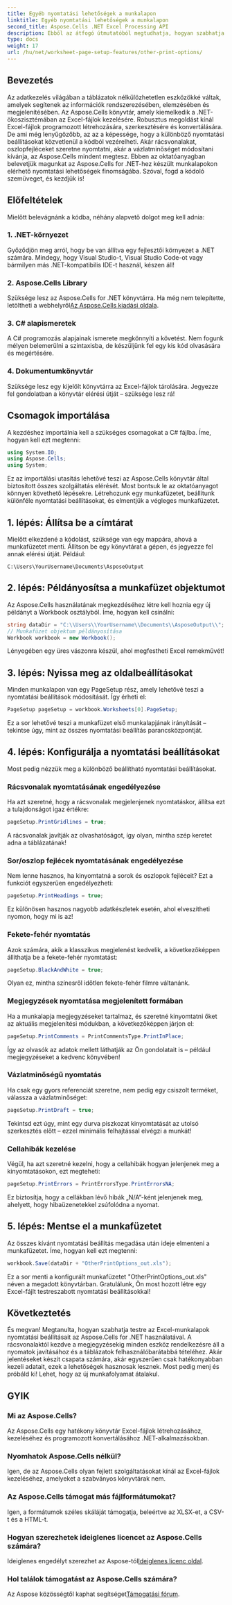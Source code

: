 ```yaml
---
title: Egyéb nyomtatási lehetőségek a munkalapon
linktitle: Egyéb nyomtatási lehetőségek a munkalapon
second_title: Aspose.Cells .NET Excel Processing API
description: Ebből az átfogó útmutatóból megtudhatja, hogyan szabhatja testre az Excel-munkalapok nyomtatási beállításait az Aspose.Cells for .NET használatával.
type: docs
weight: 17
url: /hu/net/worksheet-page-setup-features/other-print-options/
---
```

## Bevezetés
Az adatkezelés világában a táblázatok nélkülözhetetlen eszközökké váltak, amelyek segítenek az információk rendszerezésében, elemzésében és megjelenítésében. Az Aspose.Cells könyvtár, amely kiemelkedik a .NET-ökoszisztémában az Excel-fájlok kezelésére. Robusztus megoldást kínál Excel-fájlok programozott létrehozására, szerkesztésére és konvertálására. De ami még lenyűgözőbb, az az a képessége, hogy a különböző nyomtatási beállításokat közvetlenül a kódból vezérelheti. Akár rácsvonalakat, oszlopfejléceket szeretne nyomtatni, akár a vázlatminőséget módosítani kívánja, az Aspose.Cells mindent megtesz. Ebben az oktatóanyagban belevetjük magunkat az Aspose.Cells for .NET-hez készült munkalapokon elérhető nyomtatási lehetőségek finomságába. Szóval, fogd a kódoló szemüveget, és kezdjük is!
## Előfeltételek
Mielőtt belevágnánk a kódba, néhány alapvető dolgot meg kell adnia:
### 1. .NET-környezet
Győződjön meg arról, hogy be van állítva egy fejlesztői környezet a .NET számára. Mindegy, hogy Visual Studio-t, Visual Studio Code-ot vagy bármilyen más .NET-kompatibilis IDE-t használ, készen áll!
### 2. Aspose.Cells Library
 Szüksége lesz az Aspose.Cells for .NET könyvtárra. Ha még nem telepítette, letöltheti a webhelyről[Az Aspose.Cells kiadási oldala](https://releases.aspose.com/cells/net/).
### 3. C# alapismeretek
A C# programozás alapjainak ismerete megkönnyíti a követést. Nem fogunk mélyen belemerülni a szintaxisba, de készüljünk fel egy kis kód olvasására és megértésére.
### 4. Dokumentumkönyvtár
Szüksége lesz egy kijelölt könyvtárra az Excel-fájlok tárolására. Jegyezze fel gondolatban a könyvtár elérési útját – szüksége lesz rá!
## Csomagok importálása
A kezdéshez importálnia kell a szükséges csomagokat a C# fájlba. Íme, hogyan kell ezt megtenni:
```csharp
using System.IO;
using Aspose.Cells;
using System;
```
Ez az importálási utasítás lehetővé teszi az Aspose.Cells könyvtár által biztosított összes szolgáltatás elérését.
Most bontsuk le az oktatóanyagot könnyen követhető lépésekre. Létrehozunk egy munkafüzetet, beállítunk különféle nyomtatási beállításokat, és elmentjük a végleges munkafüzetet.
## 1. lépés: Állítsa be a címtárat
Mielőtt elkezdené a kódolást, szüksége van egy mappára, ahová a munkafüzetet menti. Állítson be egy könyvtárat a gépen, és jegyezze fel annak elérési útját. Például:
```plaintext
C:\Users\YourUsername\Documents\AsposeOutput
```
## 2. lépés: Példányosítsa a munkafüzet objektumot
Az Aspose.Cells használatának megkezdéséhez létre kell hoznia egy új példányt a Workbook osztályból. Íme, hogyan kell csinálni:
```csharp
string dataDir = "C:\\Users\\YourUsername\\Documents\\AsposeOutput\\";
// Munkafüzet objektum példányosítása
Workbook workbook = new Workbook();
```
Lényegében egy üres vászonra készül, ahol megfestheti Excel remekművét!
## 3. lépés: Nyissa meg az oldalbeállításokat
Minden munkalapon van egy PageSetup rész, amely lehetővé teszi a nyomtatási beállítások módosítását. Így érheti el:
```csharp
PageSetup pageSetup = workbook.Worksheets[0].PageSetup;
```
Ez a sor lehetővé teszi a munkafüzet első munkalapjának irányítását – tekintse úgy, mint az összes nyomtatási beállítás parancsközpontját.
## 4. lépés: Konfigurálja a nyomtatási beállításokat
Most pedig nézzük meg a különböző beállítható nyomtatási beállításokat.
### Rácsvonalak nyomtatásának engedélyezése
Ha azt szeretné, hogy a rácsvonalak megjelenjenek nyomtatáskor, állítsa ezt a tulajdonságot igaz értékre:
```csharp
pageSetup.PrintGridlines = true;
```
A rácsvonalak javítják az olvashatóságot, így olyan, mintha szép keretet adna a táblázatának!
### Sor/oszlop fejlécek nyomtatásának engedélyezése
Nem lenne hasznos, ha kinyomtatná a sorok és oszlopok fejléceit? Ezt a funkciót egyszerűen engedélyezheti:
```csharp
pageSetup.PrintHeadings = true;
```
Ez különösen hasznos nagyobb adatkészletek esetén, ahol elveszítheti nyomon, hogy mi is az!
### Fekete-fehér nyomtatás
Azok számára, akik a klasszikus megjelenést kedvelik, a következőképpen állíthatja be a fekete-fehér nyomtatást:
```csharp
pageSetup.BlackAndWhite = true;
```
Olyan ez, mintha színesről időtlen fekete-fehér filmre váltanánk.
### Megjegyzések nyomtatása megjelenített formában
Ha a munkalapja megjegyzéseket tartalmaz, és szeretné kinyomtatni őket az aktuális megjelenítési módukban, a következőképpen járjon el:
```csharp
pageSetup.PrintComments = PrintCommentsType.PrintInPlace;
```
Így az olvasók az adatok mellett láthatják az Ön gondolatait is – például megjegyzéseket a kedvenc könyvében!
### Vázlatminőségű nyomtatás
Ha csak egy gyors referenciát szeretne, nem pedig egy csiszolt terméket, válassza a vázlatminőséget:
```csharp
pageSetup.PrintDraft = true;
```
Tekintsd ezt úgy, mint egy durva piszkozat kinyomtatását az utolsó szerkesztés előtt – ezzel minimális felhajtással elvégzi a munkát!
### Cellahibák kezelése
Végül, ha azt szeretné kezelni, hogy a cellahibák hogyan jelenjenek meg a kinyomtatásokon, ezt megteheti:
```csharp
pageSetup.PrintErrors = PrintErrorsType.PrintErrorsNA;
```
Ez biztosítja, hogy a cellákban lévő hibák „N/A”-ként jelenjenek meg, ahelyett, hogy hibaüzenetekkel zsúfolódna a nyomat.
## 5. lépés: Mentse el a munkafüzetet
Az összes kívánt nyomtatási beállítás megadása után ideje elmenteni a munkafüzetet. Íme, hogyan kell ezt megtenni:
```csharp
workbook.Save(dataDir + "OtherPrintOptions_out.xls");
```
Ez a sor menti a konfigurált munkafüzetet "OtherPrintOptions_out.xls" néven a megadott könyvtárban. Gratulálunk, Ön most hozott létre egy Excel-fájlt testreszabott nyomtatási beállításokkal!
## Következtetés
És megvan! Megtanulta, hogyan szabhatja testre az Excel-munkalapok nyomtatási beállításait az Aspose.Cells for .NET használatával. A rácsvonalaktól kezdve a megjegyzésekig minden eszköz rendelkezésre áll a nyomatok javításához és a táblázatok felhasználóbarátabbá tételéhez. Akár jelentéseket készít csapata számára, akár egyszerűen csak hatékonyabban kezeli adatait, ezek a lehetőségek hasznosak lesznek. Most pedig menj és próbáld ki! Lehet, hogy az új munkafolyamat átalakul.
## GYIK
### Mi az Aspose.Cells?  
Az Aspose.Cells egy hatékony könyvtár Excel-fájlok létrehozásához, kezeléséhez és programozott konvertálásához .NET-alkalmazásokban.
### Nyomhatok Aspose.Cells nélkül?  
Igen, de az Aspose.Cells olyan fejlett szolgáltatásokat kínál az Excel-fájlok kezeléséhez, amelyeket a szabványos könyvtárak nem.
### Az Aspose.Cells támogat más fájlformátumokat?  
Igen, a formátumok széles skáláját támogatja, beleértve az XLSX-et, a CSV-t és a HTML-t.
### Hogyan szerezhetek ideiglenes licencet az Aspose.Cells számára?  
 Ideiglenes engedélyt szerezhet az Aspose-tól[Ideiglenes licenc oldal](https://purchase.aspose.com/temporary-license/).
### Hol találok támogatást az Aspose.Cells számára?  
 Az Aspose közösségtől kaphat segítséget[Támogatási fórum](https://forum.aspose.com/c/cells/9).